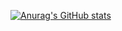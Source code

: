 [![Anurag's GitHub stats](https://github-readme-stats.vercel.app/api?username=MariiaS3&hide=prs&count_private=true)](https://github.com/MariiaS3/MariiaS3)
